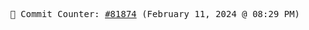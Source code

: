 <p align="center">
    <samp>
        📮 Commit Counter: <a href="https://github.com/Javascript-void0/Javascript-void0/commits/main">#81874</a> (February 11, 2024 @ 08:29 PM)
    </samp>
</p>